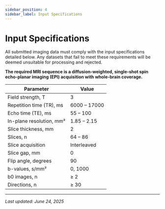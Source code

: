 ```yaml
---
sidebar_position: 4
sidebar_label: Input Specifications
---
```


# Input Specifications

All submitted imaging data must comply with the input specifications detailed below. Any datasets that fail to meet these requirements will be deemed unsuitable for processing and rejected.

**The required MRI sequence is a diffusion-weighted, single-shot spin echo-planar imaging (EPI) acquisition with whole-brain coverage.**

| Parameter                | Value        |
| ------------------------ | ------------ |
| Field strength, T        | 3            |
| Repetition time (TR), ms | 6000 – 17000 |
| Echo time (TE), ms       | 55 – 100     |
| In-plane resolution, mm² | 1.85 – 2.15  |
| Slice thickness, mm      | 2            |
| Slices, n                | 64 – 86      |
| Slice acquisition        | Interleaved  |
| Slice gap, mm            | 0            |
| Flip angle, degrees      | 90           |
| b-values, s/mm²          | 0, 1000      |
| b0 images, n             | ≥ 2          |
| Directions, n            | ≥ 30         |

---

_Last updated: June 24, 2025_
